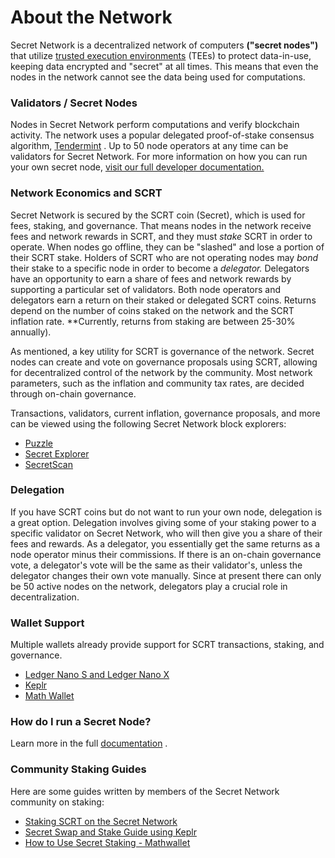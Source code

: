 <slim-column>

# About the Network


Secret Network is a decentralized network of computers **("secret nodes")** that utilize [trusted execution environments](https://en.wikipedia.org/wiki/Trusted_execution_environment) (TEEs) to protect data-in-use, keeping data encrypted and "secret" at all times. This means that even the nodes in the network cannot see the data being used for computations.

###  Validators / Secret Nodes

Nodes in Secret Network perform computations and verify blockchain activity. The network uses a popular delegated proof-of-stake consensus algorithm, [Tendermint](https://tendermint.com/) . Up to 50 node operators at any time can be validators for Secret Network. For more information on how you can run your own secret node, [visit our full developer documentation.](/developers/node-operators/validators/validators)

###  Network Economics and SCRT

Secret Network is secured by the SCRT coin (Secret), which is used for fees, staking, and governance. That means nodes in the network receive fees and network rewards in SCRT, and they must _stake_ SCRT in order to operate. When nodes go offline, they can be "slashed" and lose a portion of their SCRT stake. Holders of SCRT who are not operating nodes may _bond_ their stake to a specific node in order to become a _delegator._ Delegators have an opportunity to earn a share of fees and network rewards by supporting a particular set of validators. Both node operators and delegators earn a return on their staked or delegated SCRT coins. Returns depend on the number of coins staked on the network and the SCRT inflation rate. \*\*Currently, returns from staking are between 25-30% annually).

As mentioned, a key utility for SCRT is governance of the network. Secret nodes can create and vote on governance proposals using SCRT, allowing for decentralized control of the network by the community. Most network parameters, such as the inflation and community tax rates, are decided through on-chain governance.

Transactions, validators, current inflation, governance proposals, and more can be viewed using the following Secret Network block explorers:

*   [Puzzle](https://puzzle.report/secret/chains/secret-1)
*   [Secret Explorer](https://explorer.cashmaney.com)
*   [SecretScan](https://secretscan.io)

###  Delegation

If you have SCRT coins but do not want to run your own node, delegation is a great option. Delegation involves giving some of your staking power to a specific validator on Secret Network, who will then give you a share of their fees and rewards. As a delegator, you essentially get the same returns as a node operator minus their commissions. If there is an on-chain governance vote, a delegator's vote will be the same as their validator's, unless the delegator changes their own vote manually. Since at present there can only be 50 active nodes on the network, delegators play a crucial role in decentralization.

###  Wallet Support

Multiple wallets already provide support for SCRT transactions, staking, and governance.

*   [Ledger Nano S and Ledger Nano X](/developers/introduction/using-scrt-with-ledger-cli)
*   [Keplr](https://wallet.keplr.app)
*   [Math Wallet](https://mathwallet.org)

###  How do I run a Secret Node?

Learn more in the full [documentation](/developers/node-operators/validators/validators) .

###  Community Staking Guides

Here are some guides written by members of the Secret Network community on staking:

*   [Staking SCRT on the Secret Network](https://medium.com/@Immassi/staking-scrt-on-the-secret-network-introduction-by-sg-1-8004914672f0)
*   [Secret Swap and Stake Guide using Keplr](https://www.youtube.com/watch?va--ZTAiN2RQ)
*   [How to Use Secret Staking - Mathwallet](https://www.youtube.com/watch?v_Kbf9fM2c90)



</slim-column>